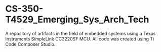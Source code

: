 # CS-350-T4529_Emerging_Sys_Arch_Tech
A repository of artifacts in the field of embedded systems using a Texas Instruments SimpleLink CC3220SF MCU. All code was created using Ti Code Composer Studio.
